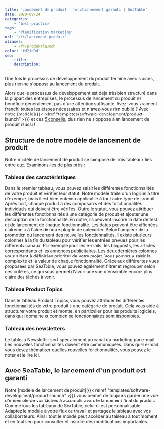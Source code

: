 ```yaml
---
title: 'Lancement de produit - fonctionnement garanti | SeaTable'
date: 2020-09-24
categories:
    - 'best-practice'
tags:
    - 'Planification marketing'
url: '/fr/lancement-produit'
aliases:
    - /fr/produktlaunch
color: '#d21d0d'
seo:
    title:
    description:
---
```


Une fois le processus de développement du produit terminé avec succès, plus rien ne s'oppose au lancement du produit.

Alors que le processus de développement est déjà très bien structuré dans la plupart des entreprises, le processus de lancement du produit ne bénéficie généralement pas d'une attention suffisante. Avez-vous vraiment franchi toutes les étapes nécessaires et n'avez-vous rien oublié ? Avec notre [modèle]({{< relref "templates/software-development/product-launch" >}}) et ces [5 conseils](https://www.pressesprecher.com/nachrichten/fuenf-tipps-fuer-einen-gelungenen-produkt-launch-9837), plus rien ne s'oppose à un lancement de produit réussi !

## Structure de notre modèle de lancement de produit

Notre modèle de lancement de produit se compose de trois tableaux liés entre eux. Examinons-les de plus près :

### Tableau des caractéristiques

Dans le premier tableau, vous pouvez saisir les différentes fonctionnalités de votre produit et vérifier leur statut. Notre modèle traite d'un logiciel à titre d'exemple, mais il est bien entendu applicable à tout autre type de produit. Après tout, chaque produit a des composants et des fonctionnalités individuels qui doivent être vérifiés. Outre le statut, vous pouvez attribuer les différentes fonctionnalités à une catégorie de produit et ajouter une description de la fonctionnalité. En outre, ils peuvent inscrire la date de test et de lancement de chaque fonctionnalité. Les dates peuvent être affichées clairement à l'aide de notre plug-in de calendrier. Selon l'ampleur de la promotion du lancement des nouvelles fonctionnalités, il existe plusieurs colonnes à la fin du tableau pour vérifier les entrées prévues pour les différents canaux. Par exemple pour les e-mails, les blogposts, les articles correspondants et les annonces publicitaires. Les deux dernières colonnes vous aident à définir les priorités de votre projet. Vous pouvez y saisir la complexité et la valeur de chaque fonctionnalité. Grâce aux différentes vues proposées par SeaTable, vous pouvez également filtrer et regrouper selon ces critères, ce qui vous permet d'avoir une vue d'ensemble encore plus claire des tâches à venir.

### Tableau Product Topics

Dans le tableau Product Topics, vous pouvez attribuer les différentes fonctionnalités de votre produit à une catégorie de produit. Cela vous aide à structurer votre produit et montre, en particulier pour les produits logiciels, dans quel domaine et combien de fonctionnalités sont disponibles.

### Tableau des newsletters

Le tableau Newsletter sert spécialement au canal du marketing par e-mail. Les nouvelles fonctionnalités doivent être communiquées. Dans quel e-mail vous devez thématiser quelles nouvelles fonctionnalités, vous pouvez le noter et le lire ici.

## Avec SeaTable, le lancement d'un produit est garanti

Notre [modèle de lancement de produit]({{< relref "templates/software-development/product-launch" >}}) vous permet de toujours garder une vue d'ensemble de vos tâches à accomplir avant le lancement final du produit. Comme tous les tableaux de SeaTable, celui-ci est personnalisable. Adaptez le modèle à votre flux de travail et partagez le tableau avec vos collaborateurs. Ainsi, tout le monde peut accéder au tableau à tout moment et en tout lieu pour consulter et inscrire des modifications importantes.

